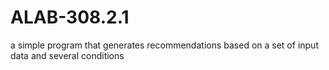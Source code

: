 # ALAB-308.2.1
a simple program that generates recommendations based on a set of input data and several conditions
